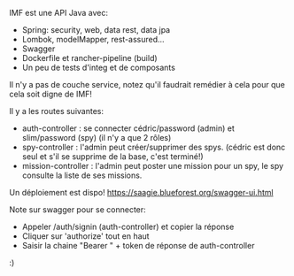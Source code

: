 IMF est une API Java avec:

  - Spring: security, web, data rest, data jpa
  - Lombok, modelMapper, rest-assured...
  - Swagger
  - Dockerfile et rancher-pipeline (build)
  - Un peu de tests d'integ et de composants

Il n'y a pas de couche service, notez qu'il faudrait remédier à cela pour que cela soit digne de IMF!

Il y a les routes suivantes:
  - auth-controller : se connecter cédric/password (admin) et slim/password (spy) (il n'y a que 2 rôles)
  - spy-controller : l'admin peut créer/supprimer des spys. (cédric est donc seul et s'il se supprime de la base, c'est terminé!)
  - mission-controller : l'admin peut poster une mission pour un spy, le spy consulte la liste de ses missions.

Un déploiement est dispo!
https://saagie.blueforest.org/swagger-ui.html

Note sur swagger pour se connecter:
  - Appeler /auth/signin (auth-controller) et copier la réponse
  - Cliquer sur 'authorize' tout en haut
  - Saisir la chaine "Bearer " + token de réponse de auth-controller

:)
